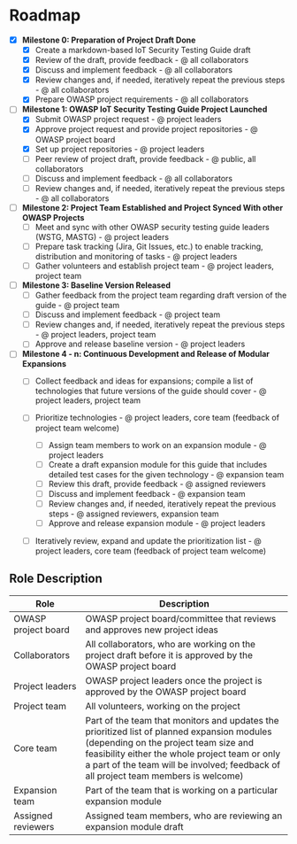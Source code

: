 # Roadmap

- [x] **Milestone 0: Preparation of Project Draft Done**
  - [x] Create a markdown-based IoT Security Testing Guide draft
  - [x] Review of the draft, provide feedback - @ all collaborators
  - [x] Discuss and implement feedback - @ all collaborators
  - [x] Review changes and, if needed, iteratively repeat the previous steps - @ all collaborators
  - [x] Prepare OWASP project requirements - @ all collaborators
- [ ] **Milestone 1: OWASP IoT Security Testing Guide Project Launched**
  - [x] Submit OWASP project request - @ project leaders
  - [x] Approve project request and provide project repositories - @ OWASP project board
  - [x] Set up project repositories - @ project leaders
  - [ ] Peer review of project draft, provide feedback - @ public, all collaborators
  - [ ] Discuss and implement feedback - @ all collaborators
  - [ ] Review changes and, if needed, iteratively repeat the previous steps - @ all collaborators
- [ ] **Milestone 2: Project Team Established and Project Synced With other OWASP Projects**
  - [ ] Meet and sync with other OWASP security testing guide leaders (WSTG, MASTG) - @ project leaders
  - [ ] Prepare task tracking (Jira, Git Issues, etc.) to enable tracking, distribution and monitoring of tasks - @ project leaders
  - [ ] Gather volunteers and establish project team - @ project leaders, project team
- [ ] **Milestone 3: Baseline Version Released**
  - [ ] Gather feedback from the project team regarding draft version of the guide - @ project team
  - [ ] Discuss and implement feedback - @ project team
  - [ ] Review changes and, if needed, iteratively repeat the previous steps - @ project leaders, project team
  - [ ] Approve and release baseline version - @ project leaders
- [ ] **Milestone 4 - n: Continuous Development and Release of Modular Expansions**
  - [ ] Collect feedback and ideas for expansions; compile a list of technologies that future versions of the guide should cover - @ project leaders, project team
  - [ ] Prioritize technologies - @ project leaders, core team (feedback of project team welcome)
    - [ ] Assign team members to work on an expansion module - @ project leaders
    - [ ] Create a draft expansion module for this guide that includes detailed test cases for the given technology - @ expansion team
    - [ ] Review this draft, provide feedback - @ assigned reviewers
    - [ ] Discuss and implement feedback - @ expansion team
    - [ ] Review changes and, if needed, iteratively repeat the previous steps - @ assigned reviewers, expansion team
    - [ ] Approve and release expansion module - @ project leaders

  - [ ] Iteratively review, expand and update the prioritization list - @ project leaders, core team (feedback of project team welcome)




## Role Description

| Role                | Description                                                  |
| ------------------- | ------------------------------------------------------------ |
| OWASP project board | OWASP project board/committee that reviews and approves new project ideas |
| Collaborators       | All collaborators, who are working on the project draft before it is approved by the OWASP project board |
| Project leaders     | OWASP project leaders once the project is approved by the OWASP project board |
| Project team        | All volunteers, working on the project                       |
| Core team           | Part of the team that monitors and updates the prioritized list of planned expansion modules<br />(depending on the project team size and feasibility either the whole project team or only a part of the team will be involved; feedback of all project team members is welcome) |
| Expansion team      | Part of the team that is working on a particular expansion module |
| Assigned reviewers  | Assigned team members, who are reviewing an expansion module draft |
